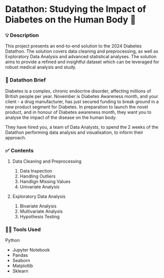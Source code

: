 # Datathon: Studying the Impact of Diabetes on the Human Body &#x1F3E5;

### :bulb: Description
This project presents an end-to-end solution to the 2024 Diabetes Datathon. The solution covers data cleaning and preprocessing, as well as Exploratory Data Analysis and advanced statistical analyses. The solution aims to provide a refined and insightful dataset which can be leveraged for robust medical analysis and study.

### :briefcase: Datathon Brief
Diabetes is a complex, chronic endocrine disorder, affecting millions of British people per year. November is Diabetes Awareness month, and your client - a drug manufacturer, has just secured funding to break ground in a new product segment for Diabetes. In preparation to launch the novel product, and in honour of Diabetes awareness month, they want you to analyse the impact of the disease on the human body.

They have hired you, a team of Data Analysts, to spend the 2 weeks of the Datathon performing data analysis and visualisation, to inform their approach.

### :white_check_mark: Contents

1. Data Cleaning and Preprocessing
   1. Data Inspection
   2. Handling Outliers
   3. Handlign Missing Values
   4. Univariate Analysis
   
3. Exploratory Data Analysis
   1. Bivariate Analysis
   2. Multivariate Analysis
   3. Hypothesis Testing
  
### :woman_technologist: Tools Used
Python
- Jupyter Notebook
- Pandas
- Seaborn
- Matplotlib
- Sklearn

